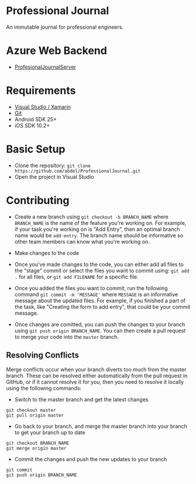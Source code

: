 # Professional Journal
An immutable journal for professional engineers.

# Azure Web Backend
- [ProfesionalJournalServer](https://github.com/abdel/ProfessionalJournalServer)

# Requirements
- [Visual Studio / Xamarin](https://www.xamarin.com/visual-studio)
- [Git](https://git-scm.com/book/en/v2/Getting-Started-Installing-Git)
- Android SDK 25+
- iOS SDK 10.2+

# Basic Setup
- Clone the repository: `git clone https://github.com/abdel/ProfessionalJournal.git`
- Open the project in Visual Studio

# Contributing
- Create a new branch using `git checkout -b BRANCH_NAME` where `BRANCH_NAME` is the name of the feature you're working on. For example, if your task you're working on is "Add Entry", then an optimal branch name would be `add-entry`. The branch name should be informative so other team members can know what you're working on.

- Make changes to the code
- Once you've made changes to the code, you can either add all files to the "stage" commit or select the files you want to commit using: `git add .` for all files, or `git add FILENAME` for a specific file.

- Once you added the files you want to commit, run the following command `git commit -m 'MESSAGE'` where `MESSAGE` is an informative message about the updated files. For example, if you finished a part of the task, like "Creating the form to add entry", that could be your commit message.

- Once changes are comitted, you can push the changes to your branch using `git push origin BRANCH_NAME`. You can then create a pull request to merge your code into the `master` branch.

## Resolving Conflicts
Merge conflicts occur when your branch diverts too much from the master branch. These can be resolved either automatically from the pull request in GitHub, or if it cannot resolve it for you, then you need to resolve it locally using the following commands:

- Switch to the master branch and get the latest changes
```
git checkout master
git pull origin master
```
- Go back to your branch, and merge the master branch into your branch to get your branch up to date
```
git checkout BRANCH_NAME
git merge origin master
```

- Commit the changes and push the new updates to your branch
```
git commit
git push origin BRANCH_NAME
```

